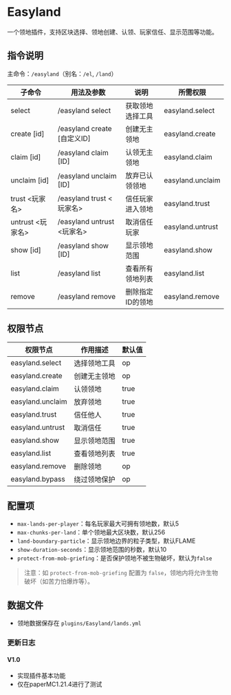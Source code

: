 # Easyland

一个领地插件，支持区块选择、领地创建、认领、玩家信任、显示范围等功能。

## 指令说明

主命令：`/easyland`（别名：`/el`, `/land`）

| 子命令                | 用法及参数                                 | 说明                     | 所需权限              |
|----------------------|------------------------------------------|------------------------|----------------------|
| select               | /easyland select                          | 获取领地选择工具         | easyland.select      |
| create [id]          | /easyland create [自定义ID]               | 创建无主领地             | easyland.create      |
| claim [id]           | /easyland claim [ID]                      | 认领无主领地             | easyland.claim       |
| unclaim [id]         | /easyland unclaim [ID]                    | 放弃已认领领地           | easyland.unclaim     |
| trust <玩家名>        | /easyland trust <玩家名>                   | 信任玩家进入领地         | easyland.trust       |
| untrust <玩家名>      | /easyland untrust <玩家名>                 | 取消信任玩家             | easyland.untrust     |
| show [id]            | /easyland show [ID]                       | 显示领地范围             | easyland.show        |
| list                 | /easyland list                            | 查看所有领地列表         | easyland.list        |
| remove <id>          | /easyland remove <ID>                     | 删除指定ID的领地         | easyland.remove      |

## 权限节点

| 权限节点           | 作用描述                       | 默认值   |
|-------------------|------------------------------|--------|
| easyland.select   | 选择领地工具                  | op     |
| easyland.create   | 创建无主领地                  | op     |
| easyland.claim    | 认领领地                      | true   |
| easyland.unclaim  | 放弃领地                      | true   |
| easyland.trust    | 信任他人                      | true   |
| easyland.untrust  | 取消信任                      | true   |
| easyland.show     | 显示领地范围                  | true   |
| easyland.list     | 查看领地列表                  | true   |
| easyland.remove   | 删除领地               | op     |
| easyland.bypass   | 绕过领地保护            | op     |

## 配置项

- `max-lands-per-player`：每名玩家最大可拥有领地数，默认5
- `max-chunks-per-land`：单个领地最大区块数，默认256
- `land-boundary-particle`：显示领地边界的粒子类型，默认FLAME
- `show-duration-seconds`：显示领地范围的秒数，默认10
- `protect-from-mob-griefing`：是否保护领地不被生物破坏，默认为`false`

> 注意：如 `protect-from-mob-griefing` 配置为 `false`，领地内将允许生物破坏（如苦力怕爆炸等）。

## 数据文件
- 领地数据保存在 `plugins/Easyland/lands.yml`

### 更新日志
#### V1.0
- 实现插件基本功能 
- 仅在paperMC1.21.4进行了测试
